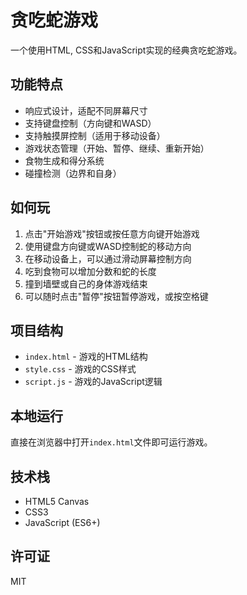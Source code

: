 # 贪吃蛇游戏

一个使用HTML, CSS和JavaScript实现的经典贪吃蛇游戏。

## 功能特点

- 响应式设计，适配不同屏幕尺寸
- 支持键盘控制（方向键和WASD）
- 支持触摸屏控制（适用于移动设备）
- 游戏状态管理（开始、暂停、继续、重新开始）
- 食物生成和得分系统
- 碰撞检测（边界和自身）

## 如何玩

1. 点击"开始游戏"按钮或按任意方向键开始游戏
2. 使用键盘方向键或WASD控制蛇的移动方向
3. 在移动设备上，可以通过滑动屏幕控制方向
4. 吃到食物可以增加分数和蛇的长度
5. 撞到墙壁或自己的身体游戏结束
6. 可以随时点击"暂停"按钮暂停游戏，或按空格键

## 项目结构

- `index.html` - 游戏的HTML结构
- `style.css` - 游戏的CSS样式
- `script.js` - 游戏的JavaScript逻辑

## 本地运行

直接在浏览器中打开`index.html`文件即可运行游戏。

## 技术栈

- HTML5 Canvas
- CSS3
- JavaScript (ES6+)

## 许可证

MIT